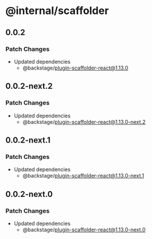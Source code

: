 # @internal/scaffolder

## 0.0.2

### Patch Changes

- Updated dependencies
  - @backstage/plugin-scaffolder-react@1.13.0

## 0.0.2-next.2

### Patch Changes

- Updated dependencies
  - @backstage/plugin-scaffolder-react@1.13.0-next.2

## 0.0.2-next.1

### Patch Changes

- Updated dependencies
  - @backstage/plugin-scaffolder-react@1.13.0-next.1

## 0.0.2-next.0

### Patch Changes

- Updated dependencies
  - @backstage/plugin-scaffolder-react@1.13.0-next.0
